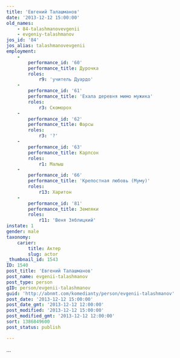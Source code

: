 ```yaml
---
title: 'Евгений Талашманов'
date: '2013-12-12 15:00:00'
old_names:
    - 84-talashmanovevgenii
    - evgeniy-talashmanov
jos_id: '84'
jos_alias: talashmanovevgenii
employment:
    -
        performance_id: '60'
        performance_title: Дурочка
        roles:
            r9: 'учитель Дуардо'
    -
        performance_id: '61'
        performance_title: 'Ехала деревня мимо мужика'
        roles:
            r3: Скоморох
    -
        performance_id: '62'
        performance_title: Фарсы
        roles:
            r3: '?'
    -
        performance_id: '63'
        performance_title: Карлсон
        roles:
            r1: Малыш
    -
        performance_id: '66'
        performance_title: 'Крепостная любовь (Муму)'
        roles:
            r13: Харитон
    -
        performance_id: '81'
        performance_title: Земляки
        roles:
            r11: 'Веня Зяблицкий'
instate: 1
gender: male
taxonomy:
    carier:
        title: Актер
        slug: actor
_thumbnail_id: 1543
ID: 1540
post_title: 'Евгений Талашманов'
post_name: evgenii-talashmanov
post_type: person
gID: person/evgenii-talashmanov
guid: 'http://abnmt.com/komedianty/person/evgenii-talashmanov'
post_date: '2013-12-12 15:00:00'
post_date_gmt: '2013-12-12 12:00:00'
post_modified: '2013-12-12 15:00:00'
post_modified_gmt: '2013-12-12 12:00:00'
sort: 1386849600
post_status: publish

---
```


...